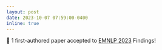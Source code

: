 ```yaml
---
layout: post
date: 2023-10-07 07:59:00-0400
inline: true
---
```


:tada: 1 first-authored paper accepted to <a href="https://2023.emnlp.org/">EMNLP 2023</a> Findings!